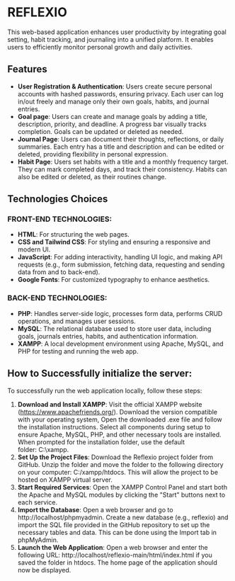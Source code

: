 # REFLEXIO
This web-based application enhances user productivity by integrating goal setting, habit tracking, and journaling into a unified platform. It enables users to efficiently monitor 
personal growth and daily activities.
## Features
- **User Registration & Authentication**: Users create secure personal accounts with hashed passwords, ensuring privacy. Each user can log in/out freely and manage only their own goals, habits, and journal entries.
- **Goal page**: Users can create and manage goals by adding a title, description, priority, and deadline. A progress bar visually tracks completion. Goals can be updated or deleted as needed.
- **Journal Page**: Users can document their thoughts, reflections, or daily summaries. Each entry has a title and description and can be edited or deleted, providing flexibility in personal expression.
- **Habit Page**: Users set habits with a title and a monthly frequency target. They can mark completed days, and track their consistency. Habits can also be edited or deleted, as their routines change.
## Technologies Choices
### FRONT-END TECHNOLOGIES:
- **HTML**: For structuring the web pages.
- **CSS and Tailwind CSS**: For styling and ensuring a responsive and modern UI.
- **JavaScript**: For adding interactivity, handling UI logic, and making API requests (e.g., form submission, fetching data, requesting and sending data from and to back-end).
- **Google Fonts**: For customized typography to enhance aesthetics.
### BACK-END TECHNOLOGIES:
- **PHP**: Handles server-side logic, processes form data, performs CRUD operations, and manages user sessions.
- **MySQL**: The relational database used to store user data, including goals, journals entries, habits, and authentication information.
- **XAMPP**: A local development environment using Apache, MySQL, and PHP for testing and running the web app. 
## How to Successfully initialize the server:
To successfully run the web application locally, follow these steps:
 1. **Download and Install XAMPP**: Visit the official XAMPP website (https://www.apachefriends.org/). Download the version compatible with your operating system, Open the downloaded .exe file and follow the installation instructions. Select all components during setup to ensure Apache, MySQL, PHP, and other necessary tools are installed. When prompted for the installation folder, use the default folder: C:\xampp.
 2. **Set Up the Project Files**: Download the Reflexio project folder from GitHub. Unzip the folder and move the folder to the following directory on your computer: C:/xampp/htdocs. This will allow the project to be hosted on XAMPP virtual server.
 3. **Start Required Services**: Open the XAMPP Control Panel and start both the Apache and MySQL modules by clicking the "Start" buttons next to each service.
 4. **Import the Database**: Open a web browser and go to http://localhost/phpmyadmin. Create a new database (e.g., reflexio) and import the SQL file provided in the GitHub repository to set up the necessary tables and data. This can be done using the Import tab in phpMyAdmin.
5. **Launch the Web Application**: Open a web browser and enter the following URL: http://localhost/reflexio-main/html/index.html if you saved the folder in htdocs. The home page of the application should now be displayed.
